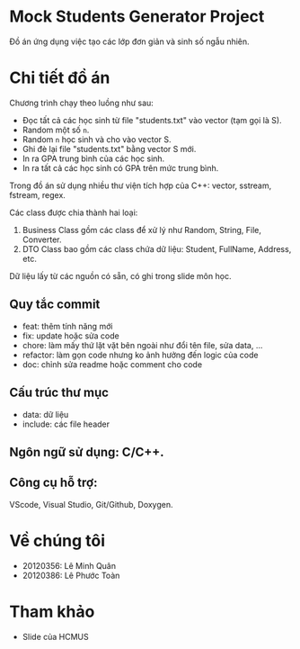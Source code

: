 # Mock Students Generator Project
Đồ án ứng dụng việc tạo các lớp đơn giản và sinh số ngẫu nhiên.

# Chi tiết đồ án
Chương trình chạy theo luồng như sau:
- Đọc tất cả các học sinh từ file "students.txt" vào vector (tạm gọi là S).
- Random một số `n`.
- Random `n` học sinh và cho vào vector S.
- Ghi đè lại file "students.txt" bằng vector S mới.
- In ra GPA trung bình của các học sinh.
- In ra tất cả các học sinh có GPA trên mức trung bình.

Trong đồ án sử dụng nhiều thư viện tích hợp của C++: vector, sstream, fstream, regex.

Các class được chia thành hai loại:
1. Business Class gồm các class để xử lý như Random, String, File, Converter.
2. DTO Class bao gồm các class chứa dữ liệu: Student, FullName, Address, etc.

Dữ liệu lấy từ các nguồn có sẵn, có ghi trong slide môn học.

## Quy tắc commit
- feat: thêm tính năng mới
- fix: update hoặc sửa code
- chore: làm mấy thứ lặt vặt bên ngoài như đổi tên file, sửa data, ...
- refactor: làm gọn code nhưng ko ảnh hưởng đến logic của code
- doc: chỉnh sửa readme hoặc comment cho code

## Cấu trúc thư mục
- data: dữ liệu
- include: các file header

## Ngôn ngữ sử dụng: C/C++.
## Công cụ hỗ trợ: 
VScode, Visual Studio, Git/Github, Doxygen.

# Về chúng tôi
- 20120356: Lê Minh Quân
- 20120386: Lê Phước Toàn

# Tham khảo
- Slide của HCMUS
